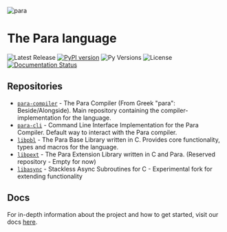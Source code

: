 ![para](https://raw.githubusercontent.com/Para-Lang/para-compiler/main/img/para-language.png)

# The Para language

![Latest Release](https://img.shields.io/github/v/release/Para-Lang/Para?include_prereleases)
[![PyPI version](https://badge.fury.io/py/paralang-base.svg)](https://badge.fury.io/py/paralang-base)
![Py Versions](https://img.shields.io/pypi/pyversions/paralang-base.svg)
![License](https://img.shields.io/github/license/Para-Lang/Para?color=cyan)
[![Documentation Status](https://readthedocs.org/projects/para/badge/?version=latest)](https://para.readthedocs.io/en/latest/?badge=latest)

## Repositories

- [`para-compiler`](https://github.com/Para-Lang/para-compiler) - The Para Compiler (From Greek "para": Beside/Alongside). Main repository containing the compiler-implementation for the language.
- [`para-cli`](https://github.com/Para-Lang/para-cli) - Command Line Interface Implementation for the Para Compiler. Default way to interact with the Para compiler.
- [`libpbl`](https://github.com/Para-Lang/libpbl) - The Para Base Library written in C. Provides core functionality, types and macros for the language.
- [`libpext`](https://github.com/Para-Lang/libpext) - The Para Extension Library written in C and Para. (Reserved repository - Empty for now)
- [`libasync`](https://github.com/Para-Lang/libasync) - Stackless Async Subroutines for C - Experimental fork for extending functionality 

## Docs

For in-depth information about the project and how to get started, visit our docs [here](https://para.readthedocs.io/en/latest/?badge=latest).
